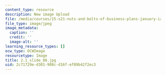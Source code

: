 ```yaml
---
content_type: resource
description: New image Upload
file: /media/courses/15-s21-nuts-and-bolts-of-business-plans-january-iap-2014/2c71729ed301908cd16fef89b42f2ec3_2.1_slide_08.jpg
file_type: image/jpeg
image_metadata:
  caption: ''
  credit: ''
  image-alt: ''
learning_resource_types: []
ocw_type: OCWImage
resourcetype: Image
title: 2.1_slide_08.jpg
uid: 2c71729e-d301-908c-d16f-ef89b42f2ec3
---
```

